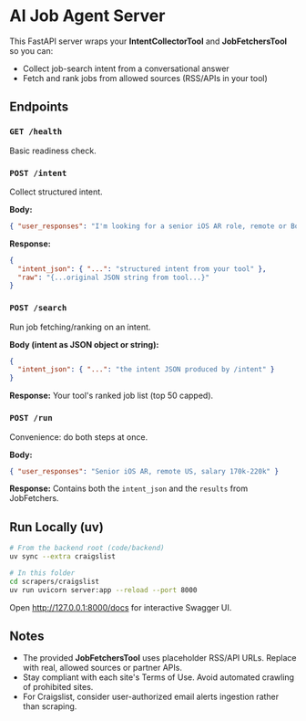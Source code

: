 
# AI Job Agent Server

This FastAPI server wraps your **IntentCollectorTool** and **JobFetchersTool** so you can:
- Collect job-search intent from a conversational answer
- Fetch and rank jobs from allowed sources (RSS/APIs in your tool)

## Endpoints

### `GET /health`
Basic readiness check.

### `POST /intent`
Collect structured intent.

**Body:**
```json
{ "user_responses": "I'm looking for a senior iOS AR role, remote or Boston, $180k+, RealityKit/ARKit." }
```

**Response:**
```json
{
  "intent_json": { "...": "structured intent from your tool" },
  "raw": "{...original JSON string from tool...}"
}
```

### `POST /search`
Run job fetching/ranking on an intent.

**Body (intent as JSON object or string):**
```json
{
  "intent_json": { "...": "the intent JSON produced by /intent" }
}
```

**Response:**
Your tool's ranked job list (top 50 capped).

### `POST /run`
Convenience: do both steps at once.

**Body:**
```json
{ "user_responses": "Senior iOS AR, remote US, salary 170k-220k" }
```

**Response:**
Contains both the `intent_json` and the `results` from JobFetchers.

## Run Locally (uv)

```bash
# From the backend root (code/backend)
uv sync --extra craigslist

# In this folder
cd scrapers/craigslist
uv run uvicorn server:app --reload --port 8000
```

Open http://127.0.0.1:8000/docs for interactive Swagger UI.

## Notes

- The provided **JobFetchersTool** uses placeholder RSS/API URLs. Replace with real, allowed sources or partner APIs.
- Stay compliant with each site's Terms of Use. Avoid automated crawling of prohibited sites.
- For Craigslist, consider user-authorized email alerts ingestion rather than scraping.
